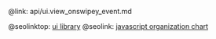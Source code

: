 @link: api/ui.view_onswipey_event.md

@seolinktop: [ui library](https://webix.com)
@seolink: [javascript organization chart](https://webix.com/widget/organogram/)